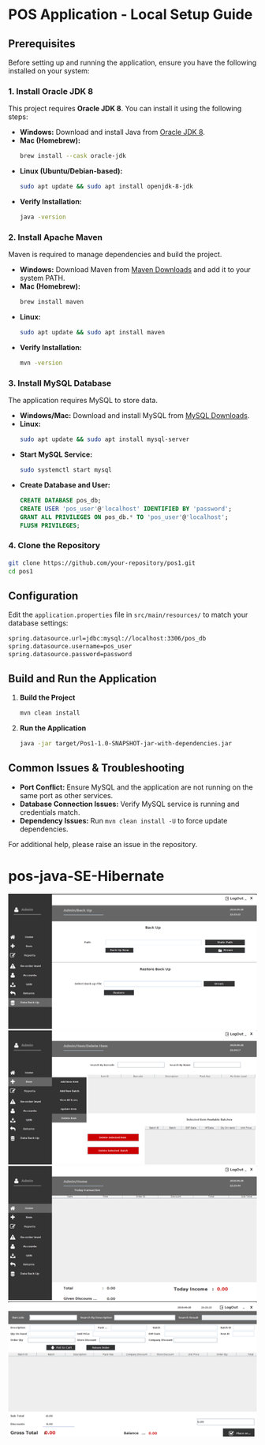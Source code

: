 # POS Application - Local Setup Guide

## Prerequisites

Before setting up and running the application, ensure you have the following installed on your system:

### 1. Install Oracle JDK 8

This project requires **Oracle JDK 8**. You can install it using the following steps:

- **Windows:** Download and install Java from [Oracle JDK 8](https://www.oracle.com/java/technologies/javase/javase8-archive-downloads.html).
- **Mac (Homebrew):**
  ```sh
  brew install --cask oracle-jdk
  ```
- **Linux (Ubuntu/Debian-based):**
  ```sh
  sudo apt update && sudo apt install openjdk-8-jdk
  ```
- **Verify Installation:**
  ```sh
  java -version
  ```

### 2. Install Apache Maven

Maven is required to manage dependencies and build the project.

- **Windows:** Download Maven from [Maven Downloads](https://maven.apache.org/download.cgi) and add it to your system PATH.
- **Mac (Homebrew):**
  ```sh
  brew install maven
  ```
- **Linux:**
  ```sh
  sudo apt update && sudo apt install maven
  ```
- **Verify Installation:**
  ```sh
  mvn -version
  ```

### 3. Install MySQL Database

The application requires MySQL to store data.

- **Windows/Mac:** Download and install MySQL from [MySQL Downloads](https://dev.mysql.com/downloads/installer/).
- **Linux:**
  ```sh
  sudo apt update && sudo apt install mysql-server
  ```
- **Start MySQL Service:**
  ```sh
  sudo systemctl start mysql
  ```
- **Create Database and User:**
  ```sql
  CREATE DATABASE pos_db;
  CREATE USER 'pos_user'@'localhost' IDENTIFIED BY 'password';
  GRANT ALL PRIVILEGES ON pos_db.* TO 'pos_user'@'localhost';
  FLUSH PRIVILEGES;
  ```

### 4. Clone the Repository

```sh
git clone https://github.com/your-repository/pos1.git
cd pos1
```

## Configuration

Edit the `application.properties` file in `src/main/resources/` to match your database settings:

```properties
spring.datasource.url=jdbc:mysql://localhost:3306/pos_db
spring.datasource.username=pos_user
spring.datasource.password=password
```

## Build and Run the Application

1. **Build the Project**
   ```sh
   mvn clean install
   ```
2. **Run the Application**
   ```sh
   java -jar target/Pos1-1.0-SNAPSHOT-jar-with-dependencies.jar
   ```

## Common Issues & Troubleshooting

- **Port Conflict:** Ensure MySQL and the application are not running on the same port as other services.
- **Database Connection Issues:** Verify MySQL service is running and credentials match.
- **Dependency Issues:** Run `mvn clean install -U` to force update dependencies.


For additional help, please raise an issue in the repository.



# pos-java-SE-Hibernate
<img src="https://github.com/harinduliyanage/pos-java-SE-Hibernate/blob/master/src/main/resources/image/1234.png" />
<img src="https://github.com/harinduliyanage/pos-java-SE-Hibernate/blob/master/src/main/resources/image/12345.png" />
<img src="https://github.com/harinduliyanage/pos-java-SE-Hibernate/blob/master/src/main/resources/image/123456.png" />
<img src="https://github.com/harinduliyanage/pos-java-SE-Hibernate/blob/master/src/main/resources/image/123.png" />
